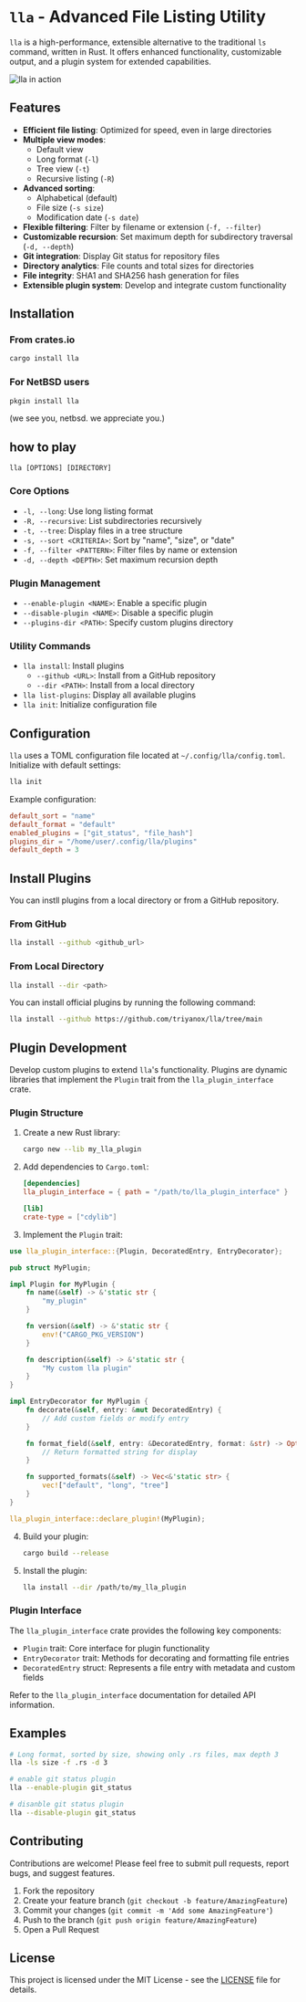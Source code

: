# `lla` - Advanced File Listing Utility

`lla` is a high-performance, extensible alternative to the traditional `ls` command, written in Rust. It offers enhanced functionality, customizable output, and a plugin system for extended capabilities.

![lla in action](lla.png)

## Features

- **Efficient file listing**: Optimized for speed, even in large directories
- **Multiple view modes**: 
  - Default view
  - Long format (`-l`)
  - Tree view (`-t`)
  - Recursive listing (`-R`)
- **Advanced sorting**: 
  - Alphabetical (default)
  - File size (`-s size`)
  - Modification date (`-s date`)
- **Flexible filtering**: Filter by filename or extension (`-f, --filter`)
- **Customizable recursion**: Set maximum depth for subdirectory traversal (`-d, --depth`)
- **Git integration**: Display Git status for repository files
- **Directory analytics**: File counts and total sizes for directories
- **File integrity**: SHA1 and SHA256 hash generation for files
- **Extensible plugin system**: Develop and integrate custom functionality

## Installation

### From crates.io

```bash
cargo install lla
```

### For NetBSD users

```bash
pkgin install lla
```
(we see you, netbsd. we appreciate you.)

## how to play

```
lla [OPTIONS] [DIRECTORY]
```

### Core Options

- `-l, --long`: Use long listing format
- `-R, --recursive`: List subdirectories recursively
- `-t, --tree`: Display files in a tree structure
- `-s, --sort <CRITERIA>`: Sort by "name", "size", or "date"
- `-f, --filter <PATTERN>`: Filter files by name or extension
- `-d, --depth <DEPTH>`: Set maximum recursion depth

### Plugin Management

- `--enable-plugin <NAME>`: Enable a specific plugin
- `--disable-plugin <NAME>`: Disable a specific plugin
- `--plugins-dir <PATH>`: Specify custom plugins directory

### Utility Commands

- `lla install`: Install plugins
  - `--github <URL>`: Install from a GitHub repository
  - `--dir <PATH>`: Install from a local directory
- `lla list-plugins`: Display all available plugins
- `lla init`: Initialize configuration file

## Configuration

`lla` uses a TOML configuration file located at `~/.config/lla/config.toml`. Initialize with default settings:

```bash
lla init
```

Example configuration:

```toml
default_sort = "name"
default_format = "default"
enabled_plugins = ["git_status", "file_hash"]
plugins_dir = "/home/user/.config/lla/plugins"
default_depth = 3
```

## Install Plugins

You can instll plugins from a local directory or from a GitHub repository.

### From GitHub

```bash
lla install --github <github_url>
```

### From Local Directory

```bash
lla install --dir <path>
```
You can install official plugins by running the following command:

```bash
lla install --github https://github.com/triyanox/lla/tree/main
```

## Plugin Development

Develop custom plugins to extend `lla`'s functionality. Plugins are dynamic libraries that implement the `Plugin` trait from the `lla_plugin_interface` crate.

### Plugin Structure

1. Create a new Rust library:
   ```bash
   cargo new --lib my_lla_plugin
   ```

2. Add dependencies to `Cargo.toml`:
   ```toml
   [dependencies]
   lla_plugin_interface = { path = "/path/to/lla_plugin_interface" }
   
   [lib]
   crate-type = ["cdylib"]
   ```

3. Implement the `Plugin` trait:

```rust
use lla_plugin_interface::{Plugin, DecoratedEntry, EntryDecorator};

pub struct MyPlugin;

impl Plugin for MyPlugin {
    fn name(&self) -> &'static str {
        "my_plugin"
    }

    fn version(&self) -> &'static str {
        env!("CARGO_PKG_VERSION")
    }

    fn description(&self) -> &'static str {
        "My custom lla plugin"
    }
}

impl EntryDecorator for MyPlugin {
    fn decorate(&self, entry: &mut DecoratedEntry) {
        // Add custom fields or modify entry
    }

    fn format_field(&self, entry: &DecoratedEntry, format: &str) -> Option<String> {
        // Return formatted string for display
    }

    fn supported_formats(&self) -> Vec<&'static str> {
        vec!["default", "long", "tree"]
    }
}

lla_plugin_interface::declare_plugin!(MyPlugin);
```

4. Build your plugin:
   ```bash
   cargo build --release
   ```

5. Install the plugin:
   ```bash
   lla install --dir /path/to/my_lla_plugin
   ```

### Plugin Interface

The `lla_plugin_interface` crate provides the following key components:

- `Plugin` trait: Core interface for plugin functionality
- `EntryDecorator` trait: Methods for decorating and formatting file entries
- `DecoratedEntry` struct: Represents a file entry with metadata and custom fields

Refer to the `lla_plugin_interface` documentation for detailed API information.

## Examples

```bash
# Long format, sorted by size, showing only .rs files, max depth 3
lla -ls size -f .rs -d 3

# enable git status plugin
lla --enable-plugin git_status

# disanble git status plugin
lla --disable-plugin git_status
```

## Contributing

Contributions are welcome! Please feel free to submit pull requests, report bugs, and suggest features.

1. Fork the repository
2. Create your feature branch (`git checkout -b feature/AmazingFeature`)
3. Commit your changes (`git commit -m 'Add some AmazingFeature'`)
4. Push to the branch (`git push origin feature/AmazingFeature`)
5. Open a Pull Request

## License

This project is licensed under the MIT License - see the [LICENSE](LICENSE) file for details.